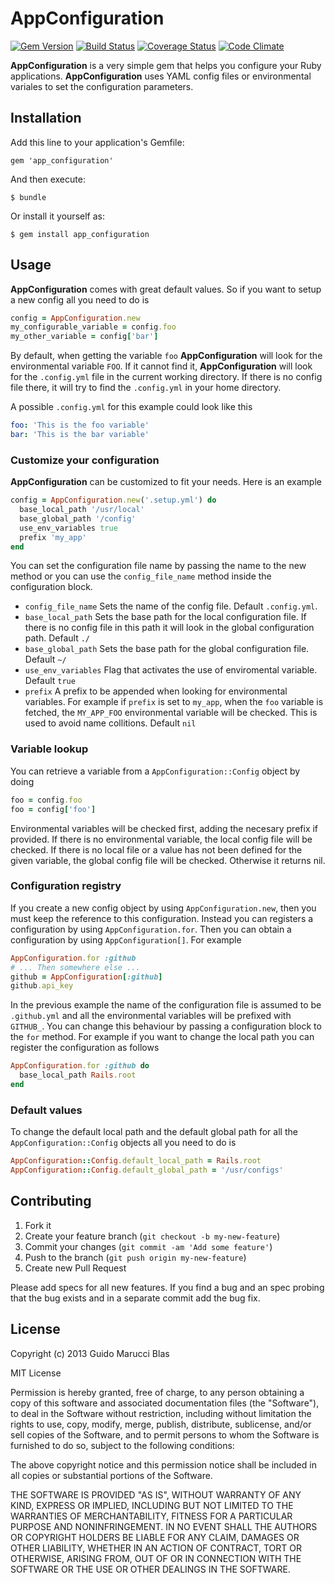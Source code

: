 # AppConfiguration

[![Gem Version](https://badge.fury.io/rb/app_configuration.png)](http://badge.fury.io/rb/app_configuration)
[![Build Status](https://travis-ci.org/guidomb/app_configuration.png)](https://travis-ci.org/guidomb/app_configuration)
[![Coverage Status](https://coveralls.io/repos/guidomb/app_configuration/badge.png?branch=master)](https://coveralls.io/r/guidomb/app_configuration)
[![Code Climate](https://codeclimate.com/github/guidomb/app_configuration.png)](https://codeclimate.com/github/guidomb/app_configuration)

**AppConfiguration** is a very simple gem that helps you configure your Ruby applications. **AppConfiguration** uses YAML config files or environmental variales to set
the configuration parameters.

## Installation

Add this line to your application's Gemfile:

    gem 'app_configuration'

And then execute:

    $ bundle

Or install it yourself as:

    $ gem install app_configuration

## Usage

**AppConfiguration** comes with great default values. So if you want to setup a new config all you need to do is 

```ruby
config = AppConfiguration.new
my_configurable_variable = config.foo
my_other_variable = config['bar']
```

By default, when getting the variable `foo` **AppConfiguration** will look for the environmental variable `FOO`.
If it cannot find it, **AppConfiguration** will look for the `.config.yml` file in the current working directory. 
If there is no config file there, it will try to find the `.config.yml` in your home directory.

A possible `.config.yml` for this example could look like this

```yaml
foo: 'This is the foo variable'
bar: 'This is the bar variable'
```

### Customize your configuration ###

**AppConfiguration** can be customized to fit your needs. Here is an example

```ruby
config = AppConfiguration.new('.setup.yml') do
  base_local_path '/usr/local'
  base_global_path '/config'
  use_env_variables true
  prefix 'my_app'
end
```

You can set the configuration file name by passing the name to the new method or you can use the `config_file_name`
method inside the configuration block.

 * `config_file_name` Sets the name of the config file. Default `.config.yml`.
 * `base_local_path` Sets the base path for the local configuration file. If there is no config file in this path it will
look in the global configuration path. Default `./`
 * `base_global_path` Sets the base path for the global configuration file. Default `~/`
 * `use_env_variables` Flag that activates the use of enviromental variable. Default `true`
 * `prefix` A prefix to be appended when looking for environmental variables. For example if `prefix` is set to `my_app`,
when the `foo` variable is fetched, the `MY_APP_FOO` environmental variable will be checked. 
This is used to avoid name collitions. Default `nil`

### Variable lookup ###

You can retrieve a variable from a `AppConfiguration::Config` object by doing

```ruby
foo = config.foo
foo = config['foo']
```

Environmental variables will be checked first, adding the necesary prefix if provided. If there is no environmental
variable, the local config file will be checked. If there is no local file or a value has not been defined for
the given variable, the global config file will be checked. Otherwise it returns nil.

### Configuration registry ###

If you create a new config object by using `AppConfiguration.new`, then you must keep the reference to this configuration.
Instead you can registers a configuration by using `AppConfiguration.for`. Then you can obtain a configuration by using
`AppConfiguration[]`. For example

```ruby
AppConfiguration.for :github
# ... Then somewhere else ...
github = AppConfiguration[:github]
github.api_key
```

In the previous example the name of the configuration file is assumed to be `.github.yml` and all the environmental variables
will be prefixed with `GITHUB_`. You can change this behaviour by passing a configuration block to the `for` method.
For example if you want to change the local path you can register the configuration as follows

```ruby
AppConfiguration.for :github do
  base_local_path Rails.root
end
```

### Default values ###

To change the default local path and the default global path for all the `AppConfiguration::Config` objects all you
need to do is 

```ruby
AppConfiguration::Config.default_local_path = Rails.root
AppConfiguration::Config.default_global_path = '/usr/configs'
```

## Contributing

1. Fork it
2. Create your feature branch (`git checkout -b my-new-feature`)
3. Commit your changes (`git commit -am 'Add some feature'`)
4. Push to the branch (`git push origin my-new-feature`)
5. Create new Pull Request

Please add specs for all new features. If you find a bug and an spec probing that the bug exists and in a separate commit
add the bug fix.

## License

Copyright (c) 2013 Guido Marucci Blas

MIT License

Permission is hereby granted, free of charge, to any person obtaining
a copy of this software and associated documentation files (the
"Software"), to deal in the Software without restriction, including
without limitation the rights to use, copy, modify, merge, publish,
distribute, sublicense, and/or sell copies of the Software, and to
permit persons to whom the Software is furnished to do so, subject to
the following conditions:

The above copyright notice and this permission notice shall be
included in all copies or substantial portions of the Software.

THE SOFTWARE IS PROVIDED "AS IS", WITHOUT WARRANTY OF ANY KIND,
EXPRESS OR IMPLIED, INCLUDING BUT NOT LIMITED TO THE WARRANTIES OF
MERCHANTABILITY, FITNESS FOR A PARTICULAR PURPOSE AND
NONINFRINGEMENT. IN NO EVENT SHALL THE AUTHORS OR COPYRIGHT HOLDERS BE
LIABLE FOR ANY CLAIM, DAMAGES OR OTHER LIABILITY, WHETHER IN AN ACTION
OF CONTRACT, TORT OR OTHERWISE, ARISING FROM, OUT OF OR IN CONNECTION
WITH THE SOFTWARE OR THE USE OR OTHER DEALINGS IN THE SOFTWARE.
